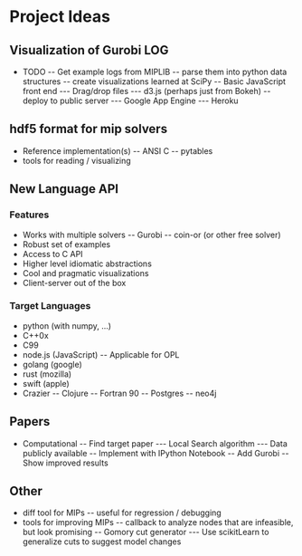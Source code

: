 # Project Ideas
## Visualization of Gurobi LOG
- TODO
-- Get example logs from MIPLIB
-- parse them into python data structures
-- create visualizations learned at SciPy
-- Basic JavaScript front end
--- Drag/drop files
--- d3.js (perhaps just from Bokeh)
-- deploy to public server
--- Google App Engine
--- Heroku

## hdf5 format for mip solvers
- Reference implementation(s)
-- ANSI C
-- pytables
- tools for reading / visualizing

## New Language API
### Features
- Works with multiple solvers
-- Gurobi
-- coin-or (or other free solver)
- Robust set of examples
- Access to C API
- Higher level idiomatic abstractions
- Cool and pragmatic visualizations
- Client-server out of the box

### Target Languages
- python (with numpy, ...)
- C++0x
- C99
- node.js (JavaScript)
-- Applicable for OPL
- golang (google)
- rust (mozilla)
- swift (apple)
- Crazier
-- Clojure
-- Fortran 90
-- Postgres
-- neo4j

## Papers
- Computational
-- Find target paper
--- Local Search algorithm
--- Data publicly available
-- Implement with IPython Notebook
-- Add Gurobi
-- Show improved results

## Other
- diff tool for MIPs
-- useful for regression / debugging
- tools for improving MIPs
-- callback to analyze nodes that are infeasible, but look promising
-- Gomory cut generator
--- Use scikitLearn to generalize cuts to suggest model changes
